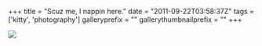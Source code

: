 +++
title = "Scuz me, I nappin here."
date = "2011-09-22T03:58:37Z"
tags = ['kitty', 'photography']
galleryprefix = ""
gallerythumbnailprefix = ""
+++

![](/img/IMG_1100.jpeg)

